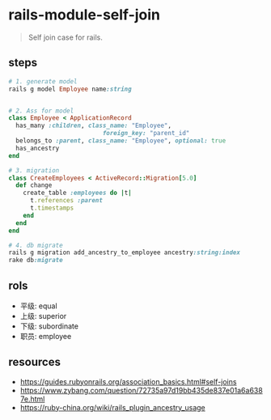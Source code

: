 # rails-module-self-join
> Self join case for rails.

## steps
```rb
# 1. generate model
rails g model Employee name:string


# 2. Ass for model
class Employee < ApplicationRecord
  has_many :children, class_name: "Employee",
                          foreign_key: "parent_id"
  belongs_to :parent, class_name: "Employee", optional: true
  has_ancestry
end

# 3. migration
class CreateEmployees < ActiveRecord::Migration[5.0]
  def change
    create_table :employees do |t|
      t.references :parent
      t.timestamps
    end
  end
end

# 4. db migrate
rails g migration add_ancestry_to_employee ancestry:string:index
rake db:migrate
```

## rols
- 平级: equal
- 上级: superior
- 下级: subordinate
- 职员: employee


## resources
- https://guides.rubyonrails.org/association_basics.html#self-joins
- https://www.zybang.com/question/72735a97d19bb435de837e01a6a6387e.html
- https://ruby-china.org/wiki/rails_plugin_ancestry_usage